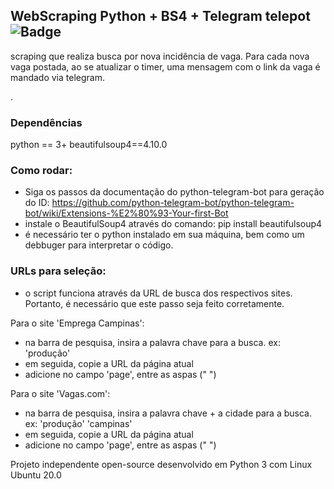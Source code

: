 ## WebScraping Python + BS4 + Telegram telepot  ![Badge](https://img.shields.io/badge/rest-api-%237159c1?style=for-the-badge&logo=ghost)
 scraping que realiza busca por nova incidência de vaga. Para cada nova vaga postada, ao se atualizar o timer, uma mensagem com o link da vaga é mandado via telegram.

.
### Dependências 

python == 3+
beautifulsoup4==4.10.0


### Como rodar:

- Siga os passos da documentação do python-telegram-bot para geração do ID: https://github.com/python-telegram-bot/python-telegram-bot/wiki/Extensions-%E2%80%93-Your-first-Bot
- instale o BeautifulSoup4 através do comando: pip install beautifulsoup4 
- é necessário ter o python instalado em sua máquina, bem como um debbuger para interpretar o código. 


### URLs para seleção:

- o script funciona através da URL de busca dos respectivos sites. Portanto, é necessário que este passo seja feito corretamente. 

Para o site 'Emprega Campinas': 
- na barra de pesquisa, insira a palavra chave para a busca. ex: 'produção'
- em seguida, copie a URL da página atual
- adicione no campo 'page', entre as aspas (" ")

Para o site 'Vagas.com': 
- na barra de pesquisa, insira a palavra chave + a cidade para a busca. ex: 'produção' 'campinas'
- em seguida, copie a URL da página atual
- adicione no campo 'page', entre as aspas (" ")



Projeto independente open-source desenvolvido em Python 3 com Linux Ubuntu 20.0
